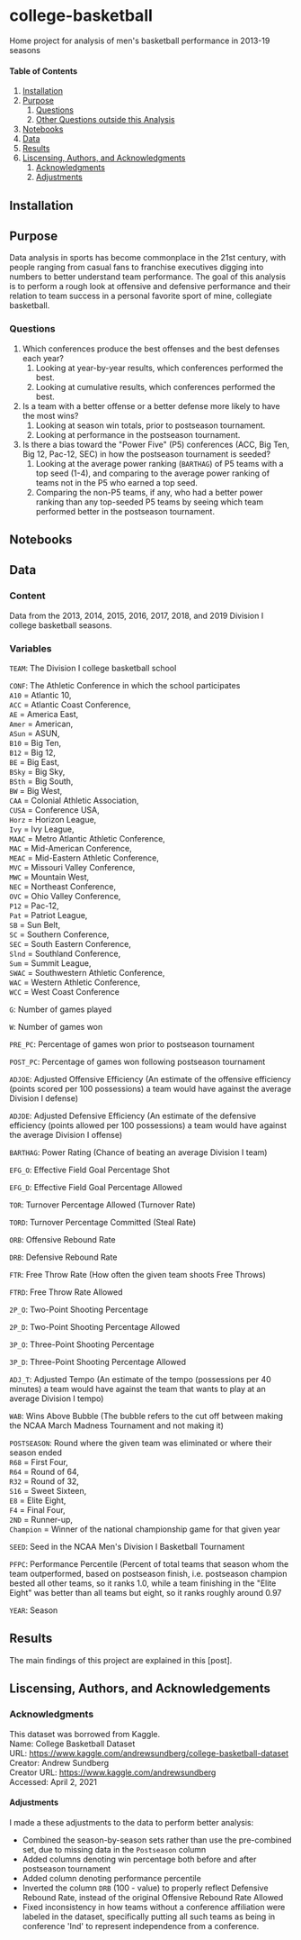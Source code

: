 # college-basketball
Home project for analysis of men's basketball performance in 2013-19 seasons

#### Table of Contents

1. [Installation](#installation)
2. [Purpose](#purpose)
    1. [Questions](#questions)
    2. [Other Questions outside this Analysis](#out_of_scope)
3. [Notebooks](#notebooks)
4. [Data](#data)
5. [Results](#results)
6. [Liscensing, Authors, and Acknowledgments](#liscensing)
    1. [Acknowledgments](#acknowledgments)
    2. [Adjustments](#adjustments)

## Installation<a name="installation"></a>

## Purpose<a name="purpose"></a>
Data analysis in sports has become commonplace in the 21st century, with people ranging from casual fans to franchise executives digging into numbers to better understand team performance. The goal of this analysis is to perform a rough look at offensive and defensive performance and their relation to team success in a personal favorite sport of mine, collegiate basketball.

### Questions<a name="questions"></a>
1. Which conferences produce the best offenses and the best defenses each year?
    1. Looking at year-by-year results, which conferences performed the best.
    2. Looking at cumulative results, which conferences performed the best.
2. Is a team with a better offense or a better defense more likely to have the most wins?
    1. Looking at season win totals, prior to postseason tournament.
    2. Looking at performance in the postseason tournament.
3. Is there a bias toward the "Power Five" (P5) conferences (ACC, Big Ten, Big 12, Pac-12, SEC) in how the postseason tournament is seeded?
    1. Looking at the average power ranking (`BARTHAG`) of P5 teams with a top seed (1-4), and comparing to the average power ranking of teams not in the P5 who earned a top seed.
    2. Comparing the non-P5 teams, if any, who had a better power ranking than any top-seeded P5 teams by seeing which team performed better in the postseason tournament.


## Notebooks<a name="notebooks"></a>

## Data<a name="data"></a>

### Content<a name="content"></a>
Data from the 2013, 2014, 2015, 2016, 2017, 2018, and 2019 Division I college basketball seasons.

### Variables<a name="variables"></a>
`TEAM`: The Division I college basketball school

`CONF`: The Athletic Conference in which the school participates  
    `A10` = Atlantic 10,  
    `ACC` = Atlantic Coast Conference,  
    `AE` = America East,  
    `Amer` = American,  
    `ASun` = ASUN,  
    `B10` = Big Ten,  
    `B12` = Big 12,  
    `BE` = Big East,  
    `BSky` = Big Sky,  
    `BSth` = Big South,  
    `BW` = Big West,  
    `CAA` = Colonial Athletic Association,  
    `CUSA` = Conference USA,  
    `Horz` = Horizon League,  
    `Ivy` = Ivy League,  
    `MAAC` = Metro Atlantic Athletic Conference,  
    `MAC` = Mid-American Conference,  
    `MEAC` = Mid-Eastern Athletic Conference,  
    `MVC` = Missouri Valley Conference,  
    `MWC` = Mountain West,  
    `NEC` = Northeast Conference,  
    `OVC` = Ohio Valley Conference,  
    `P12` = Pac-12,  
    `Pat` = Patriot League,  
    `SB` = Sun Belt,  
    `SC` = Southern Conference,  
    `SEC` = South Eastern Conference,  
    `Slnd` = Southland Conference,  
    `Sum` = Summit League,  
    `SWAC` = Southwestern Athletic Conference,  
    `WAC` = Western Athletic Conference,  
    `WCC` = West Coast Conference

`G`: Number of games played

`W`: Number of games won

`PRE_PC`: Percentage of games won prior to postseason tournament

`POST_PC`: Percentage of games won following postseason tournament

`ADJOE`: Adjusted Offensive Efficiency (An estimate of the offensive efficiency (points scored per 100 possessions) a team would have against the average Division I defense)

`ADJDE`: Adjusted Defensive Efficiency (An estimate of the defensive efficiency (points allowed per 100 possessions) a team would have against the average Division I offense)

`BARTHAG`: Power Rating (Chance of beating an average Division I team)

`EFG_O`: Effective Field Goal Percentage Shot

`EFG_D`: Effective Field Goal Percentage Allowed

`TOR`: Turnover Percentage Allowed (Turnover Rate)

`TORD`: Turnover Percentage Committed (Steal Rate)

`ORB`: Offensive Rebound Rate

`DRB`: Defensive Rebound Rate

`FTR`: Free Throw Rate (How often the given team shoots Free Throws)

`FTRD`: Free Throw Rate Allowed

`2P_O`: Two-Point Shooting Percentage

`2P_D`: Two-Point Shooting Percentage Allowed

`3P_O`: Three-Point Shooting Percentage

`3P_D`: Three-Point Shooting Percentage Allowed

`ADJ_T`: Adjusted Tempo (An estimate of the tempo (possessions per 40 minutes) a team would have against the team that wants to play at an average Division I tempo)

`WAB`: Wins Above Bubble (The bubble refers to the cut off between making the NCAA March Madness Tournament and not making it)

`POSTSEASON`: Round where the given team was eliminated or where their season ended  
    `R68` = First Four,  
    `R64` = Round of 64,  
    `R32` = Round of 32,  
    `S16` = Sweet Sixteen,  
    `E8` = Elite Eight,  
    `F4` = Final Four,  
    `2ND` = Runner-up,  
    `Champion` = Winner of the national championship game for that given year

`SEED`: Seed in the NCAA Men's Division I Basketball Tournament

`PFPC`: Performance Percentile (Percent of total teams that season whom the team outperformed, based on postseason finish, i.e. postseason champion bested all other teams, so it ranks 1.0, while a team finishing in the "Elite Eight" was better than all teams but eight, so it ranks roughly around 0.97

`YEAR`: Season

## Results<a name="results"></a>

The main findings of this project are explained in this [post].

## Liscensing, Authors, and Acknowledgements<a name="liscensing"></a>
### Acknowledgments<a name="acknowledgments"></a>
This dataset was borrowed from Kaggle.  
Name: College Basketball Dataset  
URL: https://www.kaggle.com/andrewsundberg/college-basketball-dataset  
Creator: Andrew Sundberg  
Creator URL: https://www.kaggle.com/andrewsundberg  
Accessed: April 2, 2021  

#### Adjustments<a name="adjustments"></a>
I made a these adjustments to the data to perform better analysis:
* Combined the season-by-season sets rather than use the pre-combined set, due to missing data in the `Postseason` column
* Added columns denoting win percentage both before and after postseason tournament
* Added column denoting performance percentile
* Inverted the column `DRB` (100 - value) to properly reflect Defensive Rebound Rate, instead of the original Offensive Rebound Rate Allowed
* Fixed inconsistency in how teams without a conference affiliation were labeled in the dataset, specifically putting all such teams as being in conference 'Ind' to represent independence from a conference.